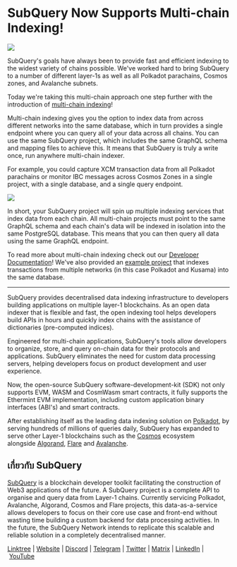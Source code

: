 # SubQuery Now Supports Multi-chain Indexing!

![](https://miro.medium.com/max/1400/0*2Ut7l7IaGOWZV7eV)

SubQuery's goals have always been to provide fast and efficient indexing to the widest variety of chains possible. We've worked hard to bring SubQuery to a number of different layer-1s as well as all Polkadot parachains, Cosmos zones, and Avalanche subnets.

Today we're taking this multi-chain approach one step further with the introduction of [multi-chain indexing](https://academy.subquery.network/build/multi-chain.html)!

Multi-chain indexing gives you the option to index data from across different networks into the same database, which in turn provides a single endpoint where you can query all of your data across all chains. You can use the same SubQuery project, which includes the same GraphQL schema and mapping files to achieve this. It means that SubQuery is truly a write once, run anywhere multi-chain indexer.

For example, you could capture XCM transaction data from all Polkadot parachains or monitor IBC messages across Cosmos Zones in a single project, with a single database, and a single query endpoint.

![](https://miro.medium.com/max/1400/0*P_UlTj1YEE5XVAcV)

In short, your SubQuery project will spin up multiple indexing services that index data from each chain. All multi-chain projects must point to the same GraphQL schema and each chain's data will be indexed in isolation into the same PostgreSQL database. This means that you can then query all data using the same GraphQL endpoint.

To read more about multi-chain indexing check out our [Developer Documentation](https://academy.subquery.network/build/multi-chain.html)! We've also provided an [example project](https://github.com/subquery/multi-networks-transfers) that indexes transactions from multiple networks (in this case Polkadot and Kusama) into the same database.

---

SubQuery provides decentralised data indexing infrastructure to developers building applications on multiple layer-1 blockchains. As an open data indexer that is flexible and fast, the open indexing tool helps developers build APIs in hours and quickly index chains with the assistance of dictionaries (pre-computed indices).

Engineered for multi-chain applications, SubQuery's tools allow developers to organize, store, and query on-chain data for their protocols and applications. SubQuery eliminates the need for custom data processing servers, helping developers focus on product development and user experience.

Now, the open-source SubQuery software-development-kit (SDK) not only supports EVM, WASM and CosmWasm smart contracts, it fully supports the Ethermint EVM implementation, including custom application binary interfaces (ABI's) and smart contracts.

After establishing itself as the leading data indexing solution on [Polkadot](https://polkadot.network/), by serving hundreds of millions of queries daily, SubQuery has expanded to serve other Layer-1 blockchains such as the [Cosmos](./20220909-cosmoshub.md) ecosystem alongside [Algorand](./20220713-algorand.md), [Flare](./20221202-flare.md) and [Avalanche](./20220321-avalache.md).

## เกี่ยวกับ SubQuery

[SubQuery](https://subquery.network/) is a blockchain developer toolkit facilitating the construction of Web3 applications of the future. A SubQuery project is a complete API to organise and query data from Layer-1 chains. Currently servicing Polkadot, Avalanche, Algorand, Cosmos and Flare projects, this data-as-a-service allows developers to focus on their core use case and front-end without wasting time building a custom backend for data processing activities. In the future, the SubQuery Network intends to replicate this scalable and reliable solution in a completely decentralised manner.

​​[Linktree](https://linktr.ee/subquerynetwork) | [Website](https://subquery.network/) | [Discord](https://discord.com/invite/subquery) | [Telegram](https://t.me/subquerynetwork) | [Twitter](https://twitter.com/subquerynetwork) | [Matrix](https://matrix.to/#/#subquery:matrix.org) | [LinkedIn](https://www.linkedin.com/company/subquery) | [YouTube](https://www.youtube.com/c/SubQueryNetwork)
